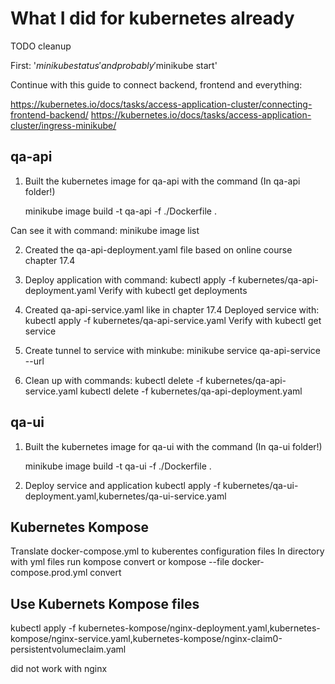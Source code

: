 # What I did for kubernetes already

TODO cleanup

First: '$minikube status' and probably '$minikube start'

Continue with this guide to connect backend, frontend and everything:

https://kubernetes.io/docs/tasks/access-application-cluster/connecting-frontend-backend/
https://kubernetes.io/docs/tasks/access-application-cluster/ingress-minikube/

## qa-api

1. Built the kubernetes image for qa-api with the command (In qa-api folder!)

    minikube image build -t qa-api -f ./Dockerfile .

Can see it with command: minikube image list

2. Created the qa-api-deployment.yaml file based on online course chapter 17.4

3. Deploy application with command: kubectl apply -f kubernetes/qa-api-deployment.yaml
Verify with kubectl get deployments

4. Created qa-api-service.yaml like in chapter 17.4
Deployed service with: kubectl apply -f kubernetes/qa-api-service.yaml
Verify with kubectl get service

5. Create tunnel to service with minkube: minikube service qa-api-service --url

6. Clean up with commands:
kubectl delete -f kubernetes/qa-api-service.yaml
kubectl delete -f kubernetes/qa-api-deployment.yaml

## qa-ui

1. Built the kubernetes image for qa-ui with the command (In qa-ui folder!)

    minikube image build -t qa-ui -f ./Dockerfile .

2. Deploy service and application
kubectl apply -f kubernetes/qa-ui-deployment.yaml,kubernetes/qa-ui-service.yaml


## Kubernetes Kompose

Translate docker-compose.yml to kuberentes configuration files
In directory with yml files run
kompose convert
or
kompose --file docker-compose.prod.yml convert

## Use Kubernets Kompose files

kubectl apply -f kubernetes-kompose/nginx-deployment.yaml,kubernetes-kompose/nginx-service.yaml,kubernetes-kompose/nginx-claim0-persistentvolumeclaim.yaml

did not work with nginx